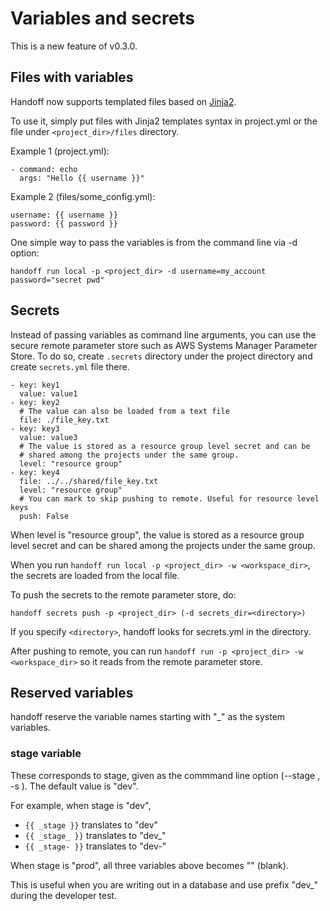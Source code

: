 # Variables and secrets

This is a new feature of v0.3.0.

## Files with variables

Handoff now supports templated files based on
[Jinja2](https://jinja.palletsprojects.com/).

To use it, simply put files with Jinja2 templates syntax in
project.yml or the file under `<project_dir>/files` directory.

Example 1 (project.yml):
```
- command: echo
  args: "Hello {{ username }}"
```

Example 2 (files/some_config.yml):
```
username: {{ username }}
password: {{ password }}
```

One simple way to pass the variables is from the command line via -d option:

```
handoff run local -p <project_dir> -d username=my_account password="secret pwd"
```

## Secrets

Instead of passing variables as command line arguments, you can use the
secure remote parameter store such as AWS Systems Manager Parameter Store.
To do so, create `.secrets` directory under the project directory and
create `secrets.yml` file there.

```
- key: key1
  value: value1
- key: key2
  # The value can also be loaded from a text file
  file: ./file_key.txt
- key: key3
  value: value3
  # The value is stored as a resource group level secret and can be
  # shared among the projects under the same group.
  level: "resource group"
- key: key4
  file: ../../shared/file_key.txt
  level: "resource group"
  # You can mark to skip pushing to remote. Useful for resource level keys
  push: False
```

When level is "resource group", the value is stored as a resource group level
secret and can be shared among the projects under the same group.

When you run `handoff run local -p <project_dir> -w <workspace_dir>`, the
secrets are loaded from the local file.

To push the secrets to the remote parameter store, do:

```
handoff secrets push -p <project_dir> (-d secrets_dir=<directory>)
```

If you specify `<directory>`, handoff looks for secrets.yml in the directory.

After pushing to remote, you can run `handoff run -p <project_dir> -w <workspace_dir>`
so it reads from the remote parameter store.

## Reserved variables

handoff reserve the variable names starting with "_" as the system variables.

### stage variable

These corresponds to stage, given as the commmand line option
(--stage <stage>, -s <stage>). The default value is "dev".

For example, when stage is "dev",

- `{{ _stage }}` translates to "dev"
- `{{ _stage_ }}` translates to "dev_"
- `{{ _stage- }}` translates to "dev-"

When stage is "prod", all three variables above becomes "" (blank).

This is useful when you are writing out in a database and use prefix "dev_"
during the developer test.

